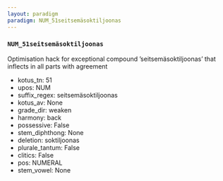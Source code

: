 ```yaml
---
layout: paradigm
paradigm: NUM_51seitsemäsoktiljoonas
---
```

### ` NUM_51seitsemäsoktiljoonas `

Optimisation hack for exceptional compound ’seitsemäsoktiljoonas’ that inflects in all parts with agreement
* kotus_tn: 51
* upos: NUM
* suffix_regex: seitsemäsoktiljoonas
* kotus_av: None
* grade_dir: weaken
* harmony: back
* possessive: False
* stem_diphthong: None
* deletion: soktiljoonas
* plurale_tantum: False
* clitics: False
* pos: NUMERAL
* stem_vowel: None
